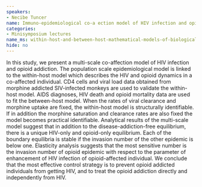 ```yaml
---
speakers:
- Necibe Tuncer
name: Immuno-epidemiological co-a ection model of HIV infection and opioid addiction
categories:
- Minisymposium lectures
name_ms: within-host-and-between-host-mathematical-models-of-biological-dynamics
hide: no
---
```

In this study, we present a multi-scale co-affection model of HIV infection and opioid addiction. The population scale epidemiological model is linked to the within-host model which describes the HIV and opioid dynamics in a co-affected individual. CD4 cells and viral load data obtained from morphine addicted SIV-infected monkeys are used to validate the within-host model. AIDS diagnoses, HIV death and opioid mortality data are used to fit the between-host model. When the rates of viral clearance and morphine uptake are fixed, the within-host model is structurally identifiable. If in addition the morphine saturation and clearance rates are also fixed the model becomes practical identifiable.
 Analytical results of the multi-scale model suggest that in addition to the disease-addiction-free equilibrium, there is a unique HIV-only and opioid-only equilibrium. Each of the boundary equilibria
 is stable if the invasion number of the other epidemic is below one. Elasticity analysis suggests that the most sensitive number is the invasion number of opioid epidemic with respect to the parameter of enhancement of HIV infection of opioid-affected individual. We conclude that the most effective control strategy is to prevent opioid addicted individuals from getting HIV, and to treat the opioid addiction directly and independently from HIV.


